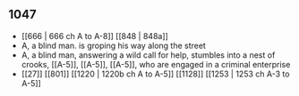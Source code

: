 ## 1047
- [[666 | 666 ch A to A-8]] [[848 | 848a]] 
- A, a blind man. is groping his way along the street
- A, a blind man, answering a wild call for help, stumbles into a nest of crooks, [[A-5]], [[A-5]], [[A-5]], who are engaged in a criminal enterprise
- [[27]] [[801]] [[1220 | 1220b ch A to A-5]] [[1128]] [[1253 | 1253 ch A-3 to A-5]] 

